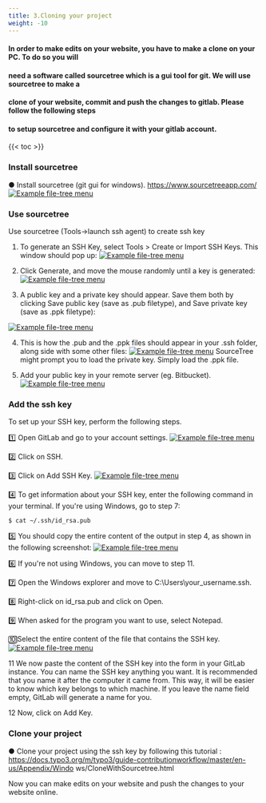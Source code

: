 ```yaml
---
title: 3.Cloning your project
weight: -10
---
```

#### In order to make edits on your website, you have to make a clone on your PC. To do so you will
#### need a software called sourcetree which is a gui tool for git. We will use sourcetree to make a
#### clone of your website, commit and push the changes to gitlab. Please follow the following steps
#### to setup sourcetree and configure it with your gitlab account.

<!-- spellchecker-disable -->
{{< toc >}}
<!-- spellchecker-enable -->

### Install sourcetree
● Install sourcetree (git gui for windows). https://www.sourcetreeapp.com/
[![Example file-tree menu](/media/sourceTree.png)](/media/sourceTree.png)

### Use sourcetree
Use sourcetree (Tools->launch ssh agent) to create ssh key
1. To generate an SSH Key, select Tools > Create or Import SSH Keys. This window should pop up:
[![Example file-tree menu](/media/ssh1.png)](/media/ssh1.png)

2. Click Generate, and move the mouse randomly until a key is generated:
[![Example file-tree menu](/media/ssh2.png)](/media/ssh2.png)

3. A public key and a private key should appear. Save them both by clicking Save public key (save as .pub filetype),
and Save private key (save as .ppk filetype):

[![Example file-tree menu](/media/ssh3.png)](/media/ssh3.png)

4. This is how the .pub and the .ppk files should appear in your .ssh folder, along side with some other files:
[![Example file-tree menu](/media/ssh5.png)](/media/ssh5.png)
SourceTree might prompt you to load the private key. Simply load the .ppk file.

5. Add your public key in your remote server (eg. Bitbucket).
[![Example file-tree menu](/media/ssh4.png)](/media/ssh4.png)

### Add the ssh key
To set up your SSH key, perform the following steps.


1️⃣ Open GitLab and go to your account settings.
[![Example file-tree menu](/media/ssh6.jpg)](/media/ssh6.jpg)

2️⃣ Click on SSH.

3️⃣ Click on Add SSH Key.
[![Example file-tree menu](/media/ssh7.jpg)](/media/ssh7.jpg)

4️⃣ To get information about your SSH key, enter the following command in your terminal. If you're using Windows, go to step 7:
```
$ cat ~/.ssh/id_rsa.pub
```
5️⃣ You should copy the entire content of the output in step 4, as shown in the following screenshot:
[![Example file-tree menu](/media/ssh8.jpg)](/media/ssh8.jpg)

6️⃣ If you're not using Windows, you can move to step 11.

7️⃣ Open the Windows explorer and move to C:\Users\your_username\.ssh.

8️⃣ Right-click on id_rsa.pub and click on Open.

9️⃣ When asked for the program you want to use, select Notepad.

🔟Select the entire content of the file that contains the SSH key.
[![Example file-tree menu](/media/ssh9.jpg)](/media/ssh9.jpg)


11 We now paste the content of the SSH key into the form in your GitLab instance. You can name the SSH key anything you want. It is recommended that you name it after the computer it came from. This way, it will be easier to know which key belongs to which machine. If you leave the name field empty, GitLab will generate a name for you.

12 Now, click on Add Key.

### Clone your project
● Clone your project using the ssh key by following this tutorial :
https://docs.typo3.org/m/typo3/guide-contributionworkflow/master/en-us/Appendix/Windo
ws/CloneWithSourcetree.html


Now you can make edits on your website and push the changes to your website online.



